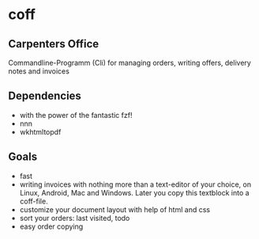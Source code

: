 # coff
Carpenters Office
---
Commandline-Programm (Cli) for managing orders, writing offers, delivery notes and invoices

Dependencies
---
+ with the power of the fantastic fzf!
+ nnn
+ wkhtmltopdf

Goals
---
+ fast
+ writing invoices with nothing more than a text-editor of your choice, on Linux, Android, Mac and Windows. Later you copy this textblock into a coff-file.
+ customize your document layout with help of html and css
+ sort your orders: last visited, todo
+ easy order copying
